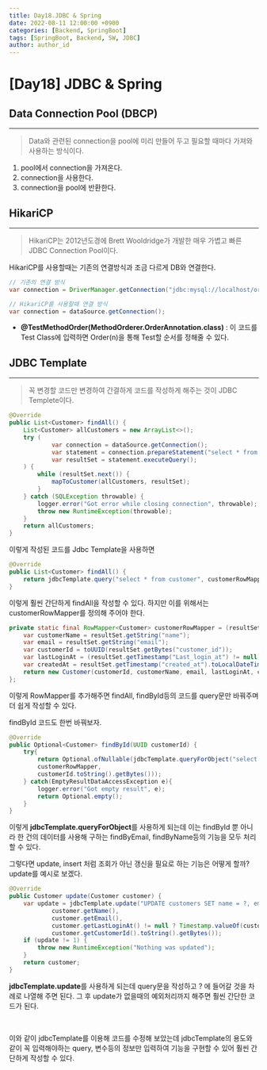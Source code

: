 ```yaml
---
title: Day18.JDBC & Spring
date: 2022-08-11 12:00:00 +0900
categories: [Backend, SpringBoot]
tags: [SpringBoot, Backend, SW, JDBC] 
author: author_id 
---
```


# [Day18] JDBC & Spring


## Data Connection Pool (DBCP)
---
> Data와 관련된 connection을 pool에 미리 만들어 두고 필요할 때마다 가져와 사용하는 방식이다.

1. pool에서 connection을 가져온다.
2. connection을 사용한다.
3. connection을 pool에 반환한다.

## HikariCP
---
> HikariCP는 2012년도경에 Brett Wooldridge가 개발한 매우 가볍고 빠른 JDBC Connection Pool이다.

HikariCP를 사용할때는 기존의 연결방식과 조금 다르게 DB와 연결한다.

```java
// 기존의 연결 방식
var connection = DriverManager.getConnection("jdbc:mysql://localhost/order_mgmt", "user_id", "user_password");

// HikariCP를 사용할때 연결 방식
var connection = dataSource.getConnection();
```

- **@TestMethodOrder(MethodOrderer.OrderAnnotation.class)**
  : 이 코드를 Test Class에 입력하면 Order(n)을 통해 Test할 순서를 정해줄 수 있다.

## JDBC Template
---
> 꼭 변경할 코드만 변경하여 간결하게 코드를 작성하게 해주는 것이 JDBC Templete이다.

```java
@Override
public List<Customer> findAll() {
    List<Customer> allCustomers = new ArrayList<>();
    try (
            var connection = dataSource.getConnection();
            var statement = connection.prepareStatement("select * from customers");
            var resultSet = statement.executeQuery();
    ) {
        while (resultSet.next()) {
            mapToCustomer(allCustomers, resultSet);
        }
    } catch (SQLException throwable) {
        logger.error("Got error while closing connection", throwable);
        throw new RuntimeException(throwable);
    }
    return allCustomers;
}
```

이렇게 작성된 코드를 Jdbc Template을 사용하면

```java
@Override
public List<Customer> findAll() {
    return jdbcTemplate.query("select * from customer", customerRowMapper);
}
```

이렇게 훨씬 간단하게 findAll을 작성할 수 있다. 하지만 이를 위해서는 customerRowMapper를 정의해 주어야 한다.

```java
private static final RowMapper<Customer> customerRowMapper = (resultSet, i) -> {
    var customerName = resultSet.getString("name");
    var email = resultSet.getString("email");
    var customerId = toUUID(resultSet.getBytes("customer_id"));
    var lastLoginAt = (resultSet.getTimestamp("Last_login_at") != null) ? resultSet.getTimestamp("last_login_at").toLocalDateTime() : null;
    var createdAt = resultSet.getTimestamp("created_at").toLocalDateTime();
    return new Customer(customerId, customerName, email, lastLoginAt, createdAt);        
};
```

이렇게 RowMapper를 추가해주면 findAll, findById등의 코드를 query문만 바꿔주며 더 쉽게 작성할 수 있다.
<br>

findById 코드도 한번 바꿔보자.

```java
@Override
public Optional<Customer> findById(UUID customerId) {
    try{
        return Optional.ofNullable(jdbcTemplate.queryForObject("select * from customers WHERE customer_id = UUID_TO_BIN(?)", 
        customerRowMapper, 
        customerId.toString().getBytes()));
    } catch(EmptyResultDataAccessException e){
        logger.error("Got empty result", e);
        return Optional.empty();
    }
}
```

이렇게 **jdbcTemplate.queryForObject**를 사용하게 되는데 이는 findById 뿐 아니라 한 건의 데이터를 사용해 구하는 findByEmail, findByName등의 기능을 모두 처리할 수 있다.
<br>

그렇다면 update, insert 처럼 조회가 아닌 갱신을 필요로 하는 기능은 어떻게 할까? update를 예시로 보겠다.

```java
@Override
public Customer update(Customer customer) {
    var update = jdbcTemplate.update("UPDATE customers SET name = ?, email = ?, last_login_at = > WHERE customer_id = UUID_TO_BIN(?)",
            customer.getName(),
            customer.getEmail(),
            customer.getLastLoginAt() != null ? Timestamp.valueOf(customer.getLastLoginAt()) : null,
            customer.getCustomerId().toString().getBytes());
    if (update != 1) {
        throw new RuntimeException("Nothing was updated");
    }
    return customer;
}
```

**jdbcTemplate.update**를 사용하게 되는데 query문을 작성하고 ? 에 들어갈 것을 차례로 나열해 주면 된다. 그 후 update가 없을때의 예외처리까지 해주면 훨씬 간단한 코드가 된다.

<br>

이와 같이 jdbcTemplate를 이용해 코드를 수정해 보았는데 jdbcTemplate의 용도와 같이 꼭 입력해야하는 query, 변수등의 정보만 입력하여 기능을 구현할 수 있어 훨씬 간단하게 작성할 수 있다.